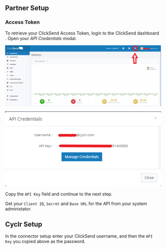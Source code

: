 
<section class="setup partner" markdown="1">

## Partner Setup

<div class="section-content" markdown="1">

### Access Token ###

To retrieve your ClickSend Access Token, login to the ClickSend dashboard . Open your *API Credentials* modal. 

![](./images/clicksend1.png)

![](./images/clicksend2.png)

Copy the `API Key` field and continue to the next step.

Get your `Client ID`, `Secret` and `Base URL` for the API from your system administator.

</div>

</section>

<section class="setup cyclr" markdown="1">

## Cyclr Setup

<div class="section-content" markdown="1">

In the connector setup enter your ClickSend username, and then the `API Key` you copied above as the password.

</div>

</section>